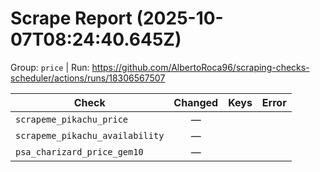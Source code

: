 # Scrape Report (2025-10-07T08:24:40.645Z)

Group: `price`  |  Run: https://github.com/AlbertoRoca96/scraping-checks-scheduler/actions/runs/18306567507

| Check | Changed | Keys | Error |
|---|:---:|:--|:--|
| `scrapeme_pikachu_price` | — |  |  |
| `scrapeme_pikachu_availability` | — |  |  |
| `psa_charizard_price_gem10` | — |  |  |
